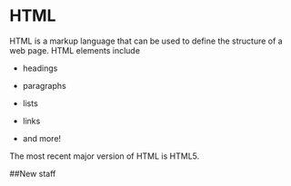 # HTML

HTML is a markup language that can be used to define the structure of a web page. HTML elements include

* headings
* paragraphs
* lists
* links
* and more!
The most recent major version of HTML is HTML5. 

##New staff  